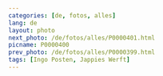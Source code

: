 ```yaml
---
categories: [de, fotos, alles]
lang: de
layout: photo
next_photo: /de/fotos/alles/P0000401.html
picname: P0000400
prev_photo: /de/fotos/alles/P0000399.html
tags: [Ingo Posten, Jappies Werft]
---
```

